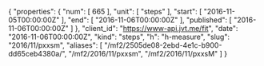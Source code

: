 {
  "properties": {
    "num": [
      665
    ],
    "unit": [
      "steps"
    ],
    "start": [
      "2016-11-05T00:00:00Z"
    ],
    "end": [
      "2016-11-06T00:00:00Z"
    ],
    "published": [
      "2016-11-06T00:00:00Z"
    ]
  },
  "client_id": "https://www-api.jvt.me/fit",
  "date": "2016-11-06T00:00:00Z",
  "kind": "steps",
  "h": "h-measure",
  "slug": "2016/11/pxxsm",
  "aliases": [
    "/mf2/2505de08-2ebd-4e1c-b900-dd65ceb4380a/",
    "/mf2/2016/11/pxxsm",
    "/mf2/2016/11/pxxsM"
  ]
}
